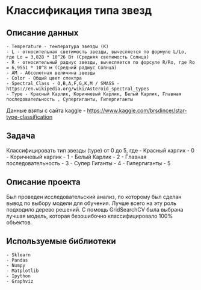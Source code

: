  # Классификация типа звезд
 ## Описание данных
	- Temperature - температура звезды (K)
	- L - относительная светимость звезды, вычесляется по формуле L/Lo, где Lo = 3,828 * 10^26 Вт (Средняя светимость Солнца)
	- R - относительный радиус звезды, вычесляется по форсуле R/Ro, где Ro = 6,9551 * 10^8 м (Средний радиус Солнца)
	- AM - Абсолютная величина звезды
	- Color - Общий цвет спектра
	- Spectral_Class - O,B,A,F,G,K,M / SMASS - https://en.wikipedia.org/wiki/Asteroid_spectral_types
	- Type - Красный Карлик, Коричневый Карлик, Белый Карлик, Главная последовательность , Супергиганты, Гипергиганты
 Данные взяты с сайта kaggle - https://www.kaggle.com/brsdincer/star-type-classification
 ## Задача 
 Классифицировать тип звезды (type) от 0 до 5, где
 	- Красный карлик - 0
	- Коричневый карлик - 1
	- Белый Карлик - 2
	- Главная последовательность - 3
	- Супер Гиганты - 4
	- Гипергиганты - 5
 ## Описание проекта
 Был проведен исследовательский анализ, по которому был сделан вывод по выбору модели для обучения. Лучше всего на эту роль подходило дерево решений. С помощь GridSearchCV была выбрана лучшая модель, которая безошибочно классифицировало 100% объектов.
 ## Используемые библиотеки
 	- Sklearn
	- Pandas
	- Numpy
	- Matplotlib
	- Ipython
	- Graphviz

